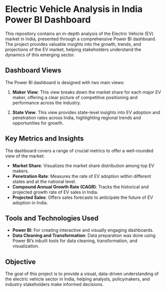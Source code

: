 # Electric Vehicle Analysis in India Power BI Dashboard

This repository contains an in-depth analysis of the Electric Vehicle (EV) market in India, presented through a comprehensive Power BI dashboard. The project provides valuable insights into the growth, trends, and projections of the EV market, helping stakeholders understand the dynamics of this emerging sector.

## Dashboard Views

The Power BI dashboard is designed with two main views:

1. **Maker View**: This view breaks down the market share for each major EV maker, offering a clear picture of competitive positioning and performance across the industry.

2. **State View**: This view provides state-level insights into EV adoption and penetration rates across India, highlighting regional trends and opportunities for growth.

## Key Metrics and Insights

The dashboard covers a range of crucial metrics to offer a well-rounded view of the market:

- **Market Share**: Visualizes the market share distribution among top EV makers.
- **Penetration Rate**: Measures the rate of EV adoption within different states and at the national level.
- **Compound Annual Growth Rate (CAGR)**: Tracks the historical and projected growth rate of EV sales in India.
- **Projected Sales**: Offers sales forecasts to anticipate the future of EV adoption in India.

## Tools and Technologies Used

- **Power BI**: For creating interactive and visually engaging dashboards.
- **Data Cleaning and Transformation**: Data preparation was done using Power BI’s inbuilt tools for data cleaning, transformation, and visualization.

## Objective

The goal of this project is to provide a visual, data-driven understanding of the electric vehicle sector in India, helping analysts, policymakers, and industry stakeholders make informed decisions.
